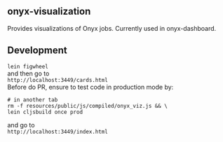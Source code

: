 ## onyx-visualization

Provides visualizations of Onyx jobs. Currently used in onyx-dashboard.

## Development
`lein figwheel`  
and then go to  
`http://localhost:3449/cards.html`  
Before do PR, ensure to test code in production mode by:  
```bach
# in another tab
rm -f resources/public/js/compiled/onyx_viz.js && \
lein cljsbuild once prod
```
and go to   
`http://localhost:3449/index.html`
